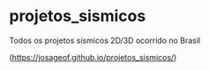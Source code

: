 # projetos_sismicos
Todos os projetos sísmicos 2D/3D ocorrido no Brasil

(https://josageof.github.io/projetos_sismicos/)
